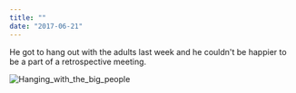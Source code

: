 ```yaml
---
title: ""
date: "2017-06-21"
---
```


He got to hang out with the adults last week and he couldn't be happier to be a part of a retrospective meeting.

![Hanging_with_the_big_people](https://gilcreque.files.wordpress.com/2017/06/hanging_with_the_big_people.jpg)
